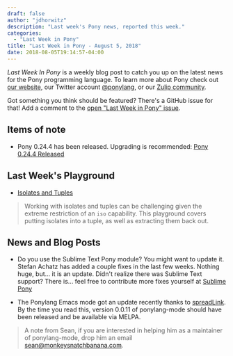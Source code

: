 ```yaml
---
draft: false
author: "jdhorwitz"
description: "Last week's Pony news, reported this week."
categories:
  - "Last Week in Pony"
title: "Last Week in Pony - August 5, 2018"
date: 2018-08-05T19:14:57-04:00
---
```


_Last Week In Pony_ is a weekly blog post to catch you up on the latest news for the Pony programming language. To learn more about Pony check out [our website](https://ponylang.io), our Twitter account [@ponylang](https://twitter.com/ponylang), or our [Zulip community](https://ponylang.zulipchat.com).

Got something you think should be featured? There's a GitHub issue for that! Add a comment to the [open "Last Week in Pony" issue](https://github.com/ponylang/ponylang.github.io/issues?q=is%3Aissue+is%3Aopen+label%3Alast-week-in-pony).
<!-- more -->

## Items of note

- Pony 0.24.4 has been released. Upgrading is recommended: [Pony 0.24.4 Released](https://www.ponylang.io/blog/2018/07/0.24.4-released/)

## Last Week's Playground

- [Isolates and Tuples](https://playground.ponylang.io/?gist=16c4ae4851efea2d7903c4f5173fd12a)

> Working with isolates and tuples can be challenging given the extreme restriction of an `iso` capability. This playground covers putting isolates into a tuple, as well as extracting them back out.

## News and Blog Posts

- Do you use the Sublime Text Pony module? You might want to update it. Stefan Achatz has added a couple fixes in the last few weeks. Nothing huge, but... it is an update. Didn't realize there was Sublime Text support? There is... feel free to contribute more fixes yourself at [Sublime Pony](https://github.com/ponylang/sublime-pony)

- The Ponylang Emacs mode got an update recently thanks to [spreadLink](https://github.com/spreadlink). By the time you read this, version 0.0.11 of ponylang-mode should have been released and be available via MELPA.

> A note from Sean, if you are interested in helping him as a maintainer of ponylang-mode, drop him an email [sean@monkeysnatchbanana.com](mailto:sean@monkeysnatchbanana.com).
